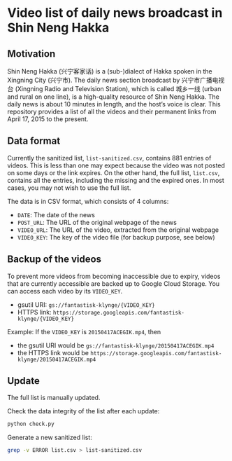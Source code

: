 # Video list of daily news broadcast in Shin Neng Hakka

## Motivation

Shin Neng Hakka (兴宁客家话) is a (sub-)dialect of Hakka spoken in the Xingning City (兴宁市). The daily news section broadcast by 兴宁市广播电视台 (Xingning Radio and Television Station), which is called 城乡一线 (urban and rural on one line), is a high-quality resource of Shin Neng Hakka. The daily news is about 10 minutes in length, and the host’s voice is clear. This repository provides a list of all the videos and their permanent links from April 17, 2015 to the present.

## Data format

Currently the sanitized list, `list-sanitized.csv`, contains 881 entries of videos. This is less than one may expect because the video was not posted on some days or the link expires. On the other hand, the full list, `list.csv`, contains all the entries, including the missing and the expired ones. In most cases, you may not wish to use the full list.

The data is in CSV format, which consists of 4 columns:

- `DATE`: The date of the news
- `POST_URL`: The URL of the original webpage of the news
- `VIDEO_URL`: The URL of the video, extracted from the original webpage
- `VIDEO_KEY`: The key of the video file (for backup purpose, see below)

## Backup of the videos

To prevent more videos from becoming inaccessible due to expiry, videos that are currently accessible are backed up to Google Cloud Storage. You can access each video by its `VIDEO_KEY`.

- gsutil URI: `gs://fantastisk-klynge/{VIDEO_KEY}`
- HTTPS link: `https://storage.googleapis.com/fantastisk-klynge/{VIDEO_KEY}`

Example: If the `VIDEO_KEY` is `20150417ACEGIK.mp4`, then

- the gsutil URI would be `gs://fantastisk-klynge/20150417ACEGIK.mp4`
- the HTTPS link would be `https://storage.googleapis.com/fantastisk-klynge/20150417ACEGIK.mp4`

## Update

The full list is manually updated.

Check the data integrity of the list after each update:

```sh
python check.py
```

Generate a new sanitized list:

```sh
grep -v ERROR list.csv > list-sanitized.csv
```
